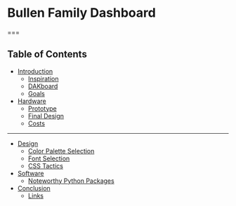 # Bullen Family Dashboard

===

<!-- .slide: class="two columns layout" -->

## Table of Contents

- [Introduction](#/introduction-introduction)
    - [Inspiration](#/introduction-inspiration)
    - [DAKboard](#/introduction-dakboard)
    - [Goals](#/introduction-goals)
- [Hardware](#/hardware-hardware)
    - [Prototype](#/hardware-prototype)
    - [Final Design](#/hardware-final-design)
    - [Costs](#/hardware-costs)

***

- [Design](#/design-design)
    - [Color Palette Selection](#/design-color-selection)
    - [Font Selection](#/design-font-selection)
    - [CSS Tactics](#/css-tactics)
- [Software](#/software-software)
    - [Noteworthy Python Packages](#/software-python-packages)
- [Conclusion](#/conclusion-conclusion)
    - [Links](#/conclusion-links)
